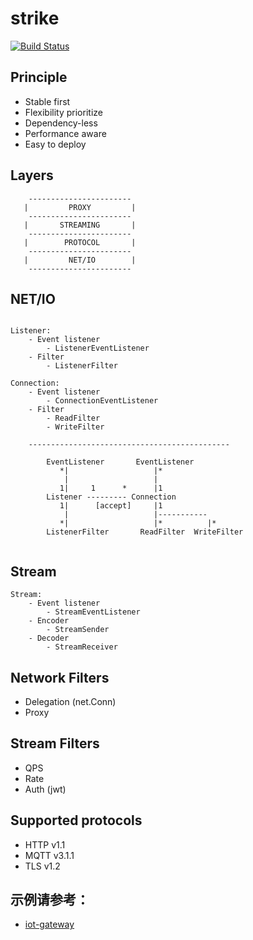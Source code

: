 # strike

[![Build Status](https://travis-ci.org/6congyao/strike.svg?branch=master)](https://travis-ci.org/6congyao/strike)

## Principle
* Stable first
* Flexibility prioritize
* Dependency-less
* Performance aware
* Easy to deploy

## Layers
```
    -----------------------
   |         PROXY         |
    -----------------------
   |       STREAMING       |
    -----------------------
   |        PROTOCOL       |
    -----------------------
   |         NET/IO        |
    -----------------------
```

## NET/IO
```

Listener:
    - Event listener
        - ListenerEventListener
    - Filter
        - ListenerFilter
 	    
Connection:
    - Event listener
        - ConnectionEventListener
    - Filter
        - ReadFilter
        - WriteFilter

    ---------------------------------------------
    
        EventListener       EventListener           
           *|                   |*          		  
            |                   |       			  
           1|     1      *      |1          		  
        Listener --------- Connection      		  
           1|      [accept]     |1          		  
            |                   |-----------         
           *|                   |*          |*       
        ListenerFilter       ReadFilter  WriteFilter 
                                                     

```

## Stream
```
Stream:
    - Event listener
        - StreamEventListener
    - Encoder
        - StreamSender
    - Decoder
        - StreamReceiver
```

## Network Filters
* Delegation (net.Conn)
* Proxy

## Stream Filters
* QPS
* Rate
* Auth (jwt)

## Supported protocols
* HTTP v1.1
* MQTT v3.1.1
* TLS v1.2

## 示例请参考：
+ [iot-gateway](/docs/quickstart/gateway.md)


